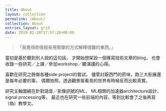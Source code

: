 ```yaml
---
title: About
layout: collection
permalink: /About/
collection: About
entries_layout: grid
date: 2019-02-20T17:57:20+00:00
---
```


> 「我覺得妳很擅長用簡單的方式解釋很難的東西。」

當初是基於聽到別人說的這句話，
才開始想架設一個專寫技術文章的blog，
也會收錄一些研究／上課／參加workshop／聽演講的心得。

喜歡在研究之餘做各種side project的嘗試，
儘管討厭西門的菸味，跑三大影展還是每年必要的事，
偶爾拍照，透過觀景窗看見的世界有時候反而比較真實。

研究主軸圍繞在針對語音／影像訊號的ML、
ML相關的加速器architecture設計、signal processing等，
最近也在研究一些前端的內容，等到比較會了之後再寫（偽）教學文。
